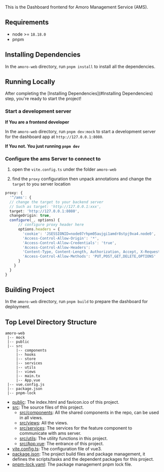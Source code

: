 <!--
 - Licensed to the Apache Software Foundation (ASF) under one
 - or more contributor license agreements.  See the NOTICE file
 - distributed with this work for additional information
 - regarding copyright ownership.  The ASF licenses this file
 - to you under the Apache License, Version 2.0 (the
 - "License"); you may not use this file except in compliance
 - with the License.  You may obtain a copy of the License at
 -
 -     http://www.apache.org/licenses/LICENSE-2.0
 -
 - Unless required by applicable law or agreed to in writing, software
 - distributed under the License is distributed on an "AS IS" BASIS,
 - WITHOUT WARRANTIES OR CONDITIONS OF ANY KIND, either express or implied.
 - See the License for the specific language governing permissions and
 - limitations under the License.
-->

This is the Dashboard frontend for Amoro Management Service (AMS).

## Requirements

- node >= `18.18.0`
- pnpm

## Installing Dependencies

In the `amoro-web` directory, run `pnpm install` to install all the dependencies.

## Running Locally

After completing the [Installing Dependencies](#Installing Dependencies) step, you're ready to start the project!

### Start a development server

<b>If You are a frontend developer</b>

In the `amoro-web` directory, run `pnpm dev:mock` to start a development server for the dashboard app at `http://127.0.0.1:8080`.

<b>If You not. You just running `pnpm dev`</b>

### Configure the ams Server to connect to

1. open the `vite.config.ts` under the folder `amoro-web`

2. find the `proxy` configuration then unpack annotations and change the `target` to you server location

```ts
proxy: {
  '^/ams': {
  // change the target to your backend server
  // Such as target: 'http://127.0.0.1:xxx',
  target: 'http://127.0.0.1:8080',
  changeOrigin: true,
  configure(_, options) {
      // configure proxy header here
      options.headers = {
        'cookie': 'JSESSIONID=node07rhpm05aujgi1amdr8stpj9xa4.node0',
        'Access-Control-Allow-Origin': '*',
        'Access-Control-Allow-Credentials': 'true',
        'Access-Control-Allow-Headers':
        'Content-Type, Content-Length, Authorization, Accept, X-Requested-With , yourHeaderFeild',
        'Access-Control-Allow-Methods': 'PUT,POST,GET,DELETE,OPTIONS'
      }
    }
  }
}
```

## Building Project

In the `amoro-web` directory, run `pnpm build` to prepare the dashboard for deployment.

## Top Level Directory Structure

```
amoro-web
 |-- mock
 |-- public
 |-- src
     |-- components
     |-- hooks
     |-- store
     |-- services
     |-- utils
     |-- views
     |-- main.tx
     |-- App.vue
 |-- vue.config.js
 |-- package.json
 |-- pnpm-lock
```

- [public](amoro-web/public): The index.html and favicon.ico of this project.
- [src](amoro-web/src): The source files of this project.
  - [src/components](amoro-web/src/components): All the shared components in the repo, can be used in all views.
  - [src/views](amoro-web/src/views): All the views.
  - [src/services](amoro-web/src/services): The services for the feature component to communicate with ams server.
  - [src/utils](amoro-web/src/utils): The utility functions in this project.
  - [src/App.vue](amoro-web/src/main.tsx): The entrance of this project.
- [vite.config.ts](/amoro-web/vite.config.ts): The configuration file of vue3.
- [package.json](amoro-web/package.json): The project build files and package management, it defines the scripts/tasks and the dependent packages for this project.
- [pnpm-lock.yaml](amoro-web/pnpm-lock.yaml): The package management pnpm lock file.
